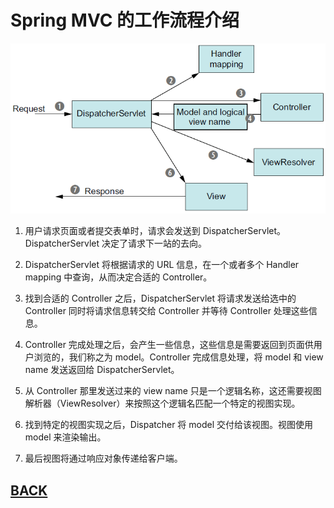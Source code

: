 # Spring MVC 的工作流程介绍

![](../../imgs/summary/sp-6-1.png)

1.  用户请求页面或者提交表单时，请求会发送到 DispatcherServlet。DispatcherServlet 决定了请求下一站的去向。

2.  DispatcherServlet 将根据请求的 URL 信息，在一个或者多个 Handler mapping 中查询，从而决定合适的 Controller。

3.  找到合适的 Controller 之后，DispatcherServlet 将请求发送给选中的 Controller 同时将请求信息转交给 Controller 并等待 Controller 处理这些信息。

4.  Controller 完成处理之后，会产生一些信息，这些信息是需要返回到页面供用户浏览的，我们称之为 model。Controller 完成信息处理，将 model 和 view name 发送返回给 DispatcherServlet。

5.  从 Controller 那里发送过来的 view name 只是一个逻辑名称，这还需要视图解析器（ViewResolver）来按照这个逻辑名匹配一个特定的视图实现。

6.  找到特定的视图实现之后，Dispatcher 将 model 交付给该视图。视图使用 model 来渲染输出。

7.  最后视图将通过响应对象传递给客户端。

##  [BACK](../../mds/summary.md)
